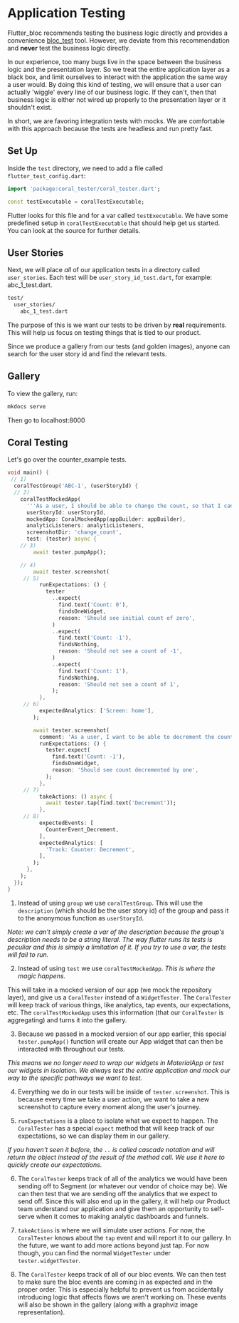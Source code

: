 # Application Testing

Flutter_bloc recommends testing the business logic directly and provides a convenience [bloc_test](https://pub.dev/packages/bloc_test) tool.  However, we deviate from this recommendation and **never** test the business logic directly.

In our experience, too many bugs live in the space between the business logic and the presentation layer. So we treat the entire application layer as a black box, and limit ourselves to interact with the application the same way a user would. By doing this kind of testing, we will ensure that a user can actually 'wiggle' every line of our business logic. If they can't, then that business logic is either not wired up properly to the presentation layer or it shouldn't exist.

In short, we are favoring integration tests with mocks. We are comfortable with this approach because the tests are headless and run pretty fast.

## Set Up

Inside the `test` directory, we need to add a file called `flutter_test_config.dart`:

```dart
import 'package:coral_tester/coral_tester.dart';

const testExecutable = coralTestExecutable;
```

Flutter looks for this file and for a var called `testExecutable`. We have some predefined setup in `coralTestExecutable` that should help get us started.  You can look at the source for further details.

## User Stories

Next, we will place *all* of our application tests in a directory called `user_stories`. Each test will be `user_story_id_test.dart`, for example: abc_1_test.dart.

```md
test/
  user_stories/
    abc_1_test.dart
```

The purpose of this is we want our tests to be driven by **real** requirements. This will help us focus on testing things that is tied to our product.

Since we produce a gallery from our tests (and golden images), anyone can search for the user story id and find the relevant tests.

## Gallery

To view the gallery, run:

```sh
mkdocs serve
```

Then go to localhost:8000

## Coral Testing

Let's go over the counter_example tests.

```dart
void main() {
 // 1)
  coralTestGroup('ABC-1', (userStoryId) {
  // 2)
    coralTestMockedApp(
      '''As a user, I should be able to change the count, so that I can keep count of things.''',
      userStoryId: userStoryId,
      mockedApp: CoralMockedApp(appBuilder: appBuilder),
      analyticListeners: analyticListeners,
      screenshotDir: 'change_count',
      test: (tester) async {
    // 3)
        await tester.pumpApp();

    // 4)
        await tester.screenshot(
     // 5)
          runExpectations: () {
            tester
              ..expect(
                find.text('Count: 0'),
                findsOneWidget,
                reason: 'Should see initial count of zero',
              )
              ..expect(
                find.text('Count: -1'),
                findsNothing,
                reason: 'Should not see a count of -1',
              )
              ..expect(
                find.text('Count: 1'),
                findsNothing,
                reason: 'Should not see a count of 1',
              );
          },
     // 6)
          expectedAnalytics: ['Screen: home'],
        );

        await tester.screenshot(
          comment: 'As a user, I want to be able to decrement the count',
          runExpectations: () {
            tester.expect(
              find.text('Count: -1'),
              findsOneWidget,
              reason: 'Should see count decremented by one',
            );
          },
     // 7)
          takeActions: () async {
            await tester.tap(find.text('Decrement'));
          },
     // 8)
          expectedEvents: [
            CounterEvent_Decrement,
          ],
          expectedAnalytics: [
            'Track: Counter: Decrement',
          ],
        );
      },
    );
  });
}
```

1) Instead of using `group` we use `coralTestGroup`. This will use the  `description` (which should be the user story id) of the group and pass it to the anonymous function as `userStoryId`.  

*Note: we can't simply create a var of the description because the group's description needs to be a string literal. The way flutter runs its tests is peculiar and this is simply a limitation of it. If you try to use a var, the tests will fail to run.*

2) Instead of using `test` we use `coralTestMockedApp`. *This is where the magic happens.*

This will take in a mocked version of our app (we mock the repository layer), and give us a `CoralTester` instead of a `WidgetTester`. The `CoralTester` will keep track of various things, like analytics, tap events, our expectations, etc. The `coralTestMockedApp` uses this information (that our `CoralTester` is aggregating) and turns it into the gallery.

3) Because we passed in a mocked version of our app earlier, this special `tester.pumpApp()` function will create our App widget that can then be interacted with throughout our tests.

*This means we no longer need to wrap our widgets in MaterialApp or test our widgets in isolation. We always test the entire application and mock our way to the specific pathways we want to test.*

4) Everything we do in our tests will be inside of `tester.screenshot`. This is because every time we take a user action, we want to take a new screenshot to capture every moment along the user's journey.

5) `runExpectations` is a place to isolate what we expect to happen.  The `CoralTester` has a special `expect` method that will keep track of our expectations, so we can display them in our gallery.

_If you haven't seen it before, the `..` is called cascade notation and will return the object instead of the result of the method call. We use it here to quickly create our expectations._

6) The `CoralTester` keeps track of all of the analytics we would have been sending off to Segment (or whatever our vendor of choice may be). We can then test that we are sending off the analytics that we expect to send off. Since this will also end up in the gallery, it will help our Product team understand our application and give them an opportunity to self-serve when it comes to making analytic dashboards and funnels.

7) `takeActions` is where we will simulate user actions. For now, the `CoralTester` knows about the `tap` event and will report it to our gallery. In the future, we want to add more actions beyond just tap. For now though, you can find the normal `WidgetTester` under `tester.widgetTester`.

8) The `CoralTester` keeps track of all of our bloc events. We can then test to make sure the bloc events are coming in as expected and in the proper order. This is especially helpful to prevent us from accidentally introducing logic that affects flows we aren't working on.  These events will also be shown in the gallery (along with a graphviz image representation).
